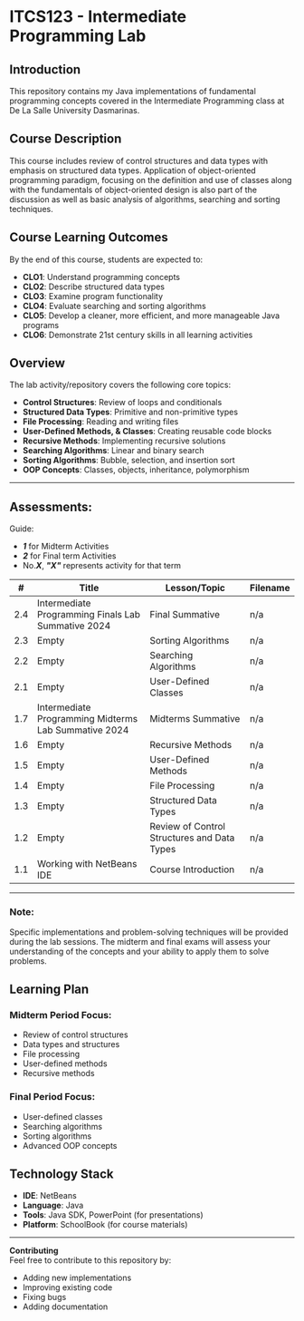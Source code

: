 # ITCS123 - Intermediate Programming Lab

## Introduction
This repository contains my Java implementations of fundamental programming concepts covered in the Intermediate Programming class at De La Salle University Dasmarinas.

## Course Description
This course includes review of control structures and data types with emphasis on structured data types. Application of object-oriented programming paradigm, focusing on the definition and use of classes along with the fundamentals of object-oriented design is also part of the discussion as well as basic analysis of algorithms, searching and sorting techniques.

## Course Learning Outcomes
By the end of this course, students are expected to:
- **CLO1**: Understand programming concepts
- **CLO2**: Describe structured data types
- **CLO3**: Examine program functionality
- **CLO4**: Evaluate searching and sorting algorithms
- **CLO5**: Develop a cleaner, more efficient, and more manageable Java programs
- **CLO6**: Demonstrate 21st century skills in all learning activities

## Overview
The lab activity/repository covers the following core topics:

- **Control Structures**: Review of loops and conditionals
- **Structured Data Types**: Primitive and non-primitive types
- **File Processing**: Reading and writing files
- **User-Defined Methods, & Classes**: Creating reusable code blocks
- **Recursive Methods**: Implementing recursive solutions
- **Searching Algorithms**: Linear and binary search
- **Sorting Algorithms**: Bubble, selection, and insertion sort
- **OOP Concepts**: Classes, objects, inheritance, polymorphism

---
## Assessments:
Guide: 
- ***1*** for Midterm Activities
- ***2*** for Final term Activities
- No.***X***, ***"X"*** represents activity for that term

| #  | Title                                   | Lesson/Topic                      | Filename |
|----|-----------------------------------------|------------------------------------|----------|
| 2.4 | Intermediate Programming Finals Lab Summative 2024 | Final Summative | n/a |
| 2.3 | Empty |  Sorting Algorithms | n/a |
| 2.2 | Empty |  Searching Algorithms | n/a |
| 2.1 | Empty | User-Defined Classes | n/a |
| 1.7 | Intermediate Programming Midterms Lab Summative 2024 | Midterms Summative | n/a |
| 1.6 | Empty |  Recursive Methods| n/a |
| 1.5 | Empty |  User-Defined Methods | n/a |
| 1.4 | Empty |  File Processing | n/a |
| 1.3 | Empty |  Structured Data Types | n/a |
| 1.2 | Empty |  Review of Control Structures and Data Types | n/a |
| 1.1 | Working with NetBeans IDE |  Course Introduction | n/a |


---
### Note:
Specific implementations and problem-solving techniques will be provided during the lab sessions.
The midterm and final exams will assess your understanding of the concepts and your ability to apply them to solve problems.

## Learning Plan
### Midterm Period Focus:
- Review of control structures
- Data types and structures
- File processing
- User-defined methods
- Recursive methods

### Final Period Focus:
- User-defined classes
- Searching algorithms
- Sorting algorithms
- Advanced OOP concepts

## Technology Stack
- **IDE**: NetBeans
- **Language**: Java
- **Tools**: Java SDK, PowerPoint (for presentations)
- **Platform**: SchoolBook (for course materials)

---
**Contributing**  
Feel free to contribute to this repository by:
- Adding new implementations
- Improving existing code
- Fixing bugs
- Adding documentation
